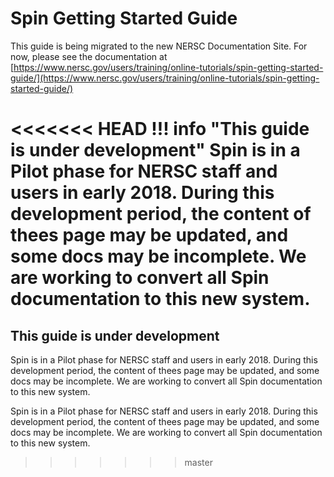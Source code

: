 # Spin Getting Started Guide

This guide is being migrated to the new NERSC Documentation Site. For now, please see the documentation at [https://www.nersc.gov/users/training/online-tutorials/spin-getting-started-guide/](https://www.nersc.gov/users/training/online-tutorials/spin-getting-started-guide/)

<<<<<<< HEAD
!!! info "This guide is under development"
	Spin is in a Pilot phase for NERSC staff and users in early 2018. During this development period, the content of thees page may be updated, and some docs may be incomplete. We are working to convert all Spin documentation to this new system.
=======
## This guide is under development

Spin is in a Pilot phase for NERSC staff and users in early 2018. During this development period, the content of thees page may be updated, and some docs may be incomplete. We are working to convert all Spin documentation to this new system.

Spin is in a Pilot phase for NERSC staff and users in early 2018. During this development period, the content of thees page may be updated, and some docs may be incomplete. We are working to convert all Spin documentation to this new system.
>>>>>>> master
